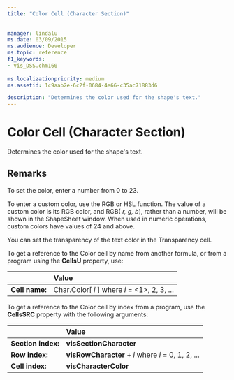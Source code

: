 ```yaml
---
title: "Color Cell (Character Section)"
 
 
manager: lindalu
ms.date: 03/09/2015
ms.audience: Developer
ms.topic: reference
f1_keywords:
- Vis_DSS.chm160
 
ms.localizationpriority: medium
ms.assetid: 1c9aab2e-6c2f-0684-4e66-c35ac71883d6

description: "Determines the color used for the shape's text."
---
```


# Color Cell (Character Section)

Determines the color used for the shape's text.
  
## Remarks

To set the color, enter a number from 0 to 23.
  
To enter a custom color, use the RGB or HSL function. The value of a custom color is its RGB color, and RGB( *r, g, b*), rather than a number, will be shown in the ShapeSheet window. When used in numeric operations, custom colors have values of 24 and above. 
  
You can set the transparency of the text color in the Transparency cell.
  
To get a reference to the Color cell by name from another formula, or from a program using the **CellsU** property, use: 
  
||Value |
|:-----|:-----|
|**Cell name:**  <br/> |Char.Color[ *i*  ]           where  *i*  = <1>, 2, 3, ... |
   
To get a reference to the Color cell by index from a program, use the **CellsSRC** property with the following arguments: 
  
||Value |
|:-----|:-----|
|**Section index:**  <br/> |**visSectionCharacter** <br/> |
|**Row index:**  <br/> |**visRowCharacter** +  *i*           where  *i*  = 0, 1, 2, ... |
|**Cell index:**  <br/> |**visCharacterColor** <br/> |
   

